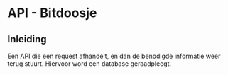 # API - Bitdoosje

## Inleiding
Een API die een request afhandelt, en dan de benodigde informatie weer terug stuurt. Hiervoor word een database geraadpleegt.
